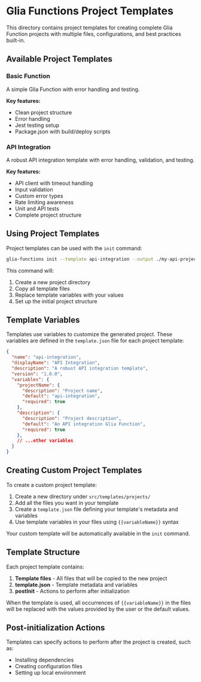 # Glia Functions Project Templates

This directory contains project templates for creating complete Glia Function projects with multiple files, configurations, and best practices built-in.

## Available Project Templates

### Basic Function

A simple Glia Function with error handling and testing.

**Key features:**
- Clean project structure
- Error handling
- Jest testing setup
- Package.json with build/deploy scripts

### API Integration

A robust API integration template with error handling, validation, and testing.

**Key features:**
- API client with timeout handling
- Input validation
- Custom error types
- Rate limiting awareness
- Unit and API tests
- Complete project structure

## Using Project Templates

Project templates can be used with the `init` command:

```bash
glia-functions init --template api-integration --output ./my-api-project
```

This command will:
1. Create a new project directory
2. Copy all template files
3. Replace template variables with your values
4. Set up the initial project structure

## Template Variables

Templates use variables to customize the generated project. These variables are defined in the `template.json` file for each project template:

```json
{
  "name": "api-integration",
  "displayName": "API Integration",
  "description": "A robust API integration template",
  "version": "1.0.0",
  "variables": {
    "projectName": {
      "description": "Project name",
      "default": "api-integration",
      "required": true
    },
    "description": {
      "description": "Project description",
      "default": "An API integration Glia Function",
      "required": true
    },
    // ...other variables
  }
}
```

## Creating Custom Project Templates

To create a custom project template:

1. Create a new directory under `src/templates/projects/`
2. Add all the files you want in your template
3. Create a `template.json` file defining your template's metadata and variables
4. Use template variables in your files using `{{variableName}}` syntax

Your custom template will be automatically available in the `init` command.

## Template Structure

Each project template contains:

1. **Template files** - All files that will be copied to the new project
2. **template.json** - Template metadata and variables
3. **postInit** - Actions to perform after initialization

When the template is used, all occurrences of `{{variableName}}` in the files will be replaced with the values provided by the user or the default values.

## Post-initialization Actions

Templates can specify actions to perform after the project is created, such as:
- Installing dependencies
- Creating configuration files
- Setting up local environment